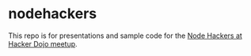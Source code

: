 nodehackers
===========

This repo is for presentations and sample code for the [Node Hackers at Hacker Dojo meetup](http://www.meetup.com/Node-Hackers-at-Hacker-Dojo/).


